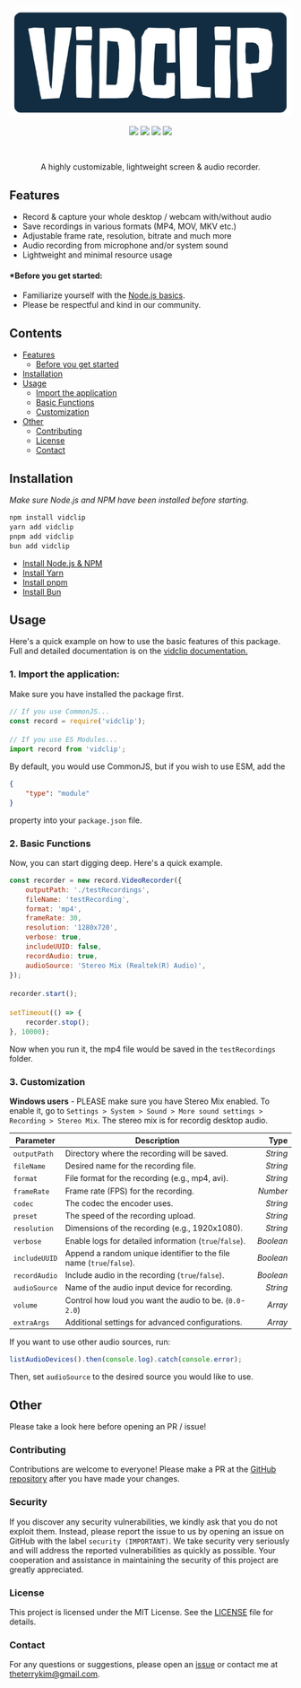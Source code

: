 <p align="center">
    <a href="https://github.com/realyoterry/vidclip"><img src="https://raw.githubusercontent.com/realyoterry/vidclip/main/public/vidclip.png" width="546"></img></a>
</p>

<p align="center">
    <a href="https://www.npmjs.com/package/vidclip"><img src="https://img.shields.io/npm/v/vidclip"></img></a>
    <a href="https://github.com/realyoterry/vidclip/blob/main/LICENSE"><img src="https://img.shields.io/github/license/realyoterry/vidclip"></img></a>
    <a href="https://npm-stat.com/charts.html?package=vidclip&from=2024-11-01"><img src="https://img.shields.io/npm/d18m/vidclip.svg?maxAge=3600"></img></a>
    <a href="https://github.com/realyoterry/vidclip/actions/workflows/nodejs.yml"><img src="https://github.com/realyoterry/vidclip/actions/workflows/nodejs.yml/badge.svg"></img></a>
</p>
<br />
<p align="center">A highly customizable, lightweight screen & audio recorder.</p>

## Features

- Record & capture your whole desktop / webcam with/without audio
- Save recordings in various formats (MP4, MOV, MKV etc.)
- Adjustable frame rate, resolution, bitrate and much more
- Audio recording from microphone and/or system sound
- Lightweight and minimal resource usage

#### \*Before you get started:

- Familiarize yourself with the [Node.js basics](https://developer.mozilla.org/en-US/docs/Web/JavaScript).
- Please be respectful and kind in our community.

## Contents

- [Features](#features)
    - [Before you get started](#before-you-get-started)
- [Installation](#installation)
- [Usage](#usage)
    - [Import the application](#1-import-the-application)
    - [Basic Functions](#2-basic-functions)
    - [Customization](#3-customization)
- [Other](#other)
    - [Contributing](#contributing)
    - [License](#license)
    - [Contact](#contact)

## Installation

_Make sure Node.js and NPM have been installed before starting._

```bash
npm install vidclip
yarn add vidclip
pnpm add vidclip
bun add vidclip
```

- [Install Node.js & NPM](https://nodejs.org/en/download/package-manager)
- [Install Yarn](https://classic.yarnpkg.com/lang/en/docs/install/#windows-stable)
- [Install pnpm](https://pnpm.io/installation)
- [Install Bun](https://bun.sh/docs/installation)

## Usage

Here's a quick example on how to use the basic features of this package. Full and detailed documentation is on the [vidclip documentation.](https://vidclip.js.org)

### 1. Import the application:

Make sure you have installed the package first.

```js
// If you use CommonJS...
const record = require('vidclip');

// If you use ES Modules...
import record from 'vidclip';
```

By default, you would use CommonJS, but if you wish to use ESM, add the

```json
{
    "type": "module"
}
```

property into your `package.json` file.

### 2. Basic Functions

Now, you can start digging deep. Here's a quick example.

```js
const recorder = new record.VideoRecorder({
    outputPath: './testRecordings',
    fileName: 'testRecording',
    format: 'mp4',
    frameRate: 30,
    resolution: '1280x720',
    verbose: true,
    includeUUID: false,
    recordAudio: true,
    audioSource: 'Stereo Mix (Realtek(R) Audio)',
});

recorder.start();

setTimeout(() => {
    recorder.stop();
}, 10000);
```

Now when you run it, the mp4 file would be saved in the `testRecordings` folder.

### 3. Customization

**Windows users** - PLEASE make sure you have Stereo Mix enabled. To enable it, go to `Settings > System > Sound > More sound settings > Recording > Stereo Mix`. The stereo mix is for recordig desktop audio.

| **Parameter** | **Description**                                                      |  **Type** |
| ------------- | -------------------------------------------------------------------- | --------: |
| `outputPath`  | Directory where the recording will be saved.                         |  _String_ |
| `fileName`    | Desired name for the recording file.                                 |  _String_ |
| `format`      | File format for the recording (e.g., mp4, avi).                      |  _String_ |
| `frameRate`   | Frame rate (FPS) for the recording.                                  |  _Number_ |
| `codec`       | The codec the encoder uses.                                          |  _String_ |
| `preset`      | The speed of the recording upload.                                   |  _String_ |
| `resolution`  | Dimensions of the recording (e.g., 1920x1080).                       |  _String_ |
| `verbose`     | Enable logs for detailed information (`true`/`false`).               | _Boolean_ |
| `includeUUID` | Append a random unique identifier to the file name (`true`/`false`). | _Boolean_ |
| `recordAudio` | Include audio in the recording (`true`/`false`).                     | _Boolean_ |
| `audioSource` | Name of the audio input device for recording.                        |  _String_ |
| `volume`      | Control how loud you want the audio to be. (`0.0`-`2.0`)             |   _Array_ |
| `extraArgs`   | Additional settings for advanced configurations.                     |   _Array_ |

If you want to use other audio sources, run:

```js
listAudioDevices().then(console.log).catch(console.error);
```

Then, set `audioSource` to the desired source you would like to use.

## Other

Please take a look here before opening an PR / issue!

### Contributing

Contributions are welcome to everyone! Please make a PR at the [GitHub repository](https://github.com/realyoterry/vidclip) after you have made your changes.

### Security

If you discover any security vulnerabilities, we kindly ask that you do not exploit them. Instead, please report the issue to us by opening an issue on GitHub with the label `security (IMPORTANT)`. We take security very seriously and will address the reported vulnerabilities as quickly as possible. Your cooperation and assistance in maintaining the security of this project are greatly appreciated.

### License

This project is licensed under the MIT License. See the [LICENSE](https://github.com/realyoterry/vidclip/blob/main/LICENSE) file for details.

### Contact

For any questions or suggestions, please open an [issue](https://github.com/realyoterry/vidclip/issues) or contact me at [theterrykim@gmail.com](mailto:theterrykim@gmail.com).
